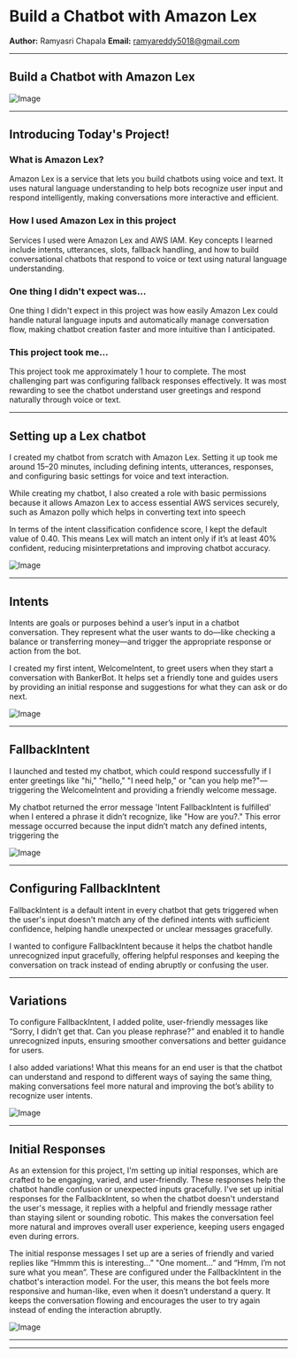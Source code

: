 

# Build a Chatbot with Amazon Lex



**Author:** Ramyasri Chapala 
**Email:** ramyareddy5018@gmail.com

---

## Build a Chatbot with Amazon Lex

![Image](http://learn.nextwork.org/daring_cyan_noble_chicken/uploads/aws-ai-lex1_505be5b8)

---

## Introducing Today's Project!

### What is Amazon Lex?

Amazon Lex is a service that lets you build chatbots using voice and text. It uses natural language understanding to help bots recognize user input and respond intelligently, making conversations more interactive and efficient.

### How I used Amazon Lex in this project

Services I used were Amazon Lex and AWS IAM. Key concepts I learned include intents, utterances, slots, fallback handling, and how to build conversational chatbots that respond to voice or text using natural language understanding.

### One thing I didn't expect was...

One thing I didn't expect in this project was how easily Amazon Lex could handle natural language inputs and automatically manage conversation flow, making chatbot creation faster and more intuitive than I anticipated.

### This project took me...

This project took me approximately 1 hour to complete. The most challenging part was configuring fallback responses effectively. It was most rewarding to see the chatbot understand user greetings and respond naturally through voice or text.

---

## Setting up a Lex chatbot

I created my chatbot from scratch with Amazon Lex. Setting it up took me around 15–20 minutes, including defining intents, utterances, responses, and configuring basic settings for voice and text interaction.

While creating my chatbot, I also created a role with basic permissions because it allows Amazon Lex to access essential AWS services securely, such as Amazon polly which helps in converting text into speech

In terms of the intent classification confidence score, I kept the default value of 0.40. This means Lex will match an intent only if it’s at least 40% confident, reducing misinterpretations and improving chatbot accuracy.

![Image](http://learn.nextwork.org/daring_cyan_noble_chicken/uploads/aws-ai-lex1_97dc2351)

---

## Intents

Intents are goals or purposes behind a user’s input in a chatbot conversation. They represent what the user wants to do—like checking a balance or transferring money—and trigger the appropriate response or action from the bot.

I created my first intent, WelcomeIntent, to greet users when they start a conversation with BankerBot. It helps set a friendly tone and guides users by providing an initial response and suggestions for what they can ask or do next.

![Image](http://learn.nextwork.org/daring_cyan_noble_chicken/uploads/aws-ai-lex1_505be5b8)

---

## FallbackIntent

I launched and tested my chatbot, which could respond successfully if I enter greetings like "hi," "hello," "I need help," or "can you help me?"—triggering the WelcomeIntent and providing a friendly welcome message.

My chatbot returned the error message 'Intent FallbackIntent is fulfilled' when I entered a phrase it didn’t recognize, like "How are you?." This error message occurred because the input didn’t match any defined intents, triggering the

![Image](http://learn.nextwork.org/daring_cyan_noble_chicken/uploads/aws-ai-lex1_505be5b8)

---

## Configuring FallbackIntent

FallbackIntent is a default intent in every chatbot that gets triggered when the user's input doesn't match any of the defined intents with sufficient confidence, helping handle unexpected or unclear messages gracefully.










I wanted to configure FallbackIntent because it helps the chatbot handle unrecognized input gracefully, offering helpful responses and keeping the conversation on track instead of ending abruptly or confusing the user.

---

## Variations

To configure FallbackIntent, I added polite, user-friendly messages like “Sorry, I didn’t get that. Can you please rephrase?” and enabled it to handle unrecognized inputs, ensuring smoother conversations and better guidance for users.

I also added variations! What this means for an end user is that the chatbot can understand and respond to different ways of saying the same thing, making conversations feel more natural and improving the bot’s ability to recognize user intents.

![Image](http://learn.nextwork.org/daring_cyan_noble_chicken/uploads/aws-ai-lex1_c4fc89af)

---

## Initial Responses

As an extension for this project, I'm setting up initial responses, which are crafted to be engaging, varied, and user-friendly. These responses help the chatbot handle confusion or unexpected inputs gracefully. I've set up initial responses for the FallbackIntent, so when the chatbot doesn't understand the user's message, it replies with a helpful and friendly message rather than staying silent or sounding robotic. This makes the conversation feel more natural and improves overall user experience, keeping users engaged even during errors.

The initial response messages I set up are a series of friendly and varied replies like “Hmmm this is interesting...” "One moment...” and “Hmm, I’m not sure what you mean”. These are configured under the FallbackIntent in the chatbot's interaction model. For the user, this means the bot feels more responsive and human-like, even when it doesn’t understand a query. It keeps the conversation flowing and encourages the user to try again instead of ending the interaction abruptly.










![Image](http://learn.nextwork.org/daring_cyan_noble_chicken/uploads/aws-ai-lex1_09bcb9701)

---

---
